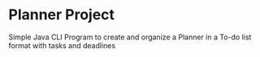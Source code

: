 # Planner Project
Simple Java CLI Program to create and organize a Planner in a To-do list format with tasks and deadlines
